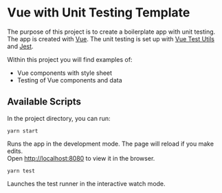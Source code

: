 # Vue with Unit Testing Template

The purpose of this project is to create a boilerplate app with unit testing. The app is created with [Vue](https://vuejs.org/). The unit testing is set up with [Vue Test Utils](https://vue-test-utils.vuejs.org/) and [Jest](https://jestjs.io/).

Within this project you will find examples of:
- Vue components with style sheet
- Testing of Vue components and data

## Available Scripts

In the project directory, you can run:

`yarn start`

Runs the app in the development mode. The page will reload if you make edits.<br />
Open [http://localhost:8080](http://localhost:8080) to view it in the browser.

`yarn test`

Launches the test runner in the interactive watch mode.<br />
